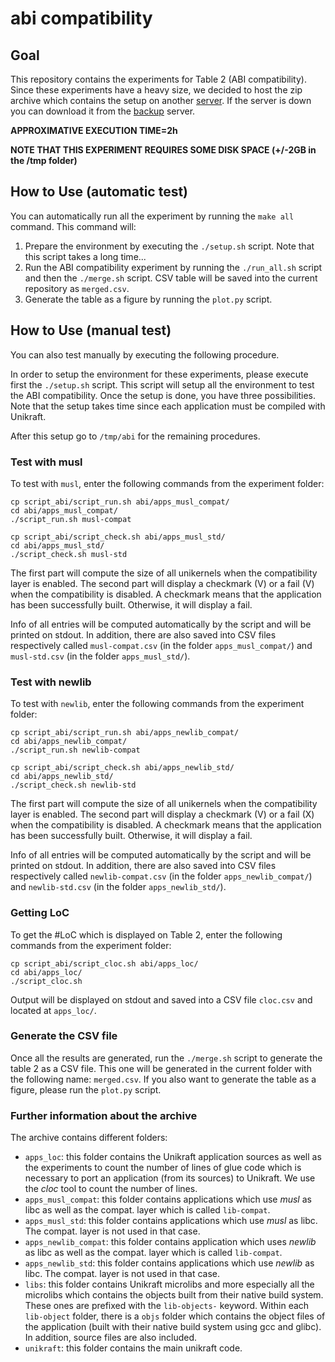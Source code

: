 # abi compatibility

## Goal

This repository contains the experiments for Table 2 (ABI
compatibility). Since these experiments have a heavy size, we decided
to host the zip archive which contains the setup on another [server].
If the server is down you can download it from the [backup] server.

[Unikraft]: https://github.com/unikraft/unikraft
[server]: http://releases.unikraft.org/.eurosys21/abi.zip
[backup]: https://people.montefiore.uliege.be/gain/unikraft/abi.zip


**APPROXIMATIVE EXECUTION TIME=2h**

**NOTE THAT THIS EXPERIMENT REQUIRES SOME DISK SPACE (+/-2GB in the /tmp folder)**

## How to Use (automatic test)

You can automatically run all the experiment by running the `make all`
command. This command will:

1. Prepare the environment by executing the `./setup.sh` script. Note
that this script takes a long time...
2. Run the ABI compatibility experiment by running the `./run_all.sh`
script and then the `./merge.sh` script. CSV table will be saved into
the current repository as `merged.csv`.
3. Generate the table as a figure by running the `plot.py` script. 

## How to Use (manual test)

You can also test manually by executing the following procedure.

In order to setup the environment for these experiments, please
execute first the `./setup.sh` script. This script will setup all the
environment to test the ABI compatibility. Once the setup is done, you
have three possibilities. Note that the setup takes time since each
application must be compiled with Unikraft.

After this setup go to `/tmp/abi` for the remaining procedures.

### Test with musl

To test with `musl`, enter the following commands from the experiment
folder:
```
cp script_abi/script_run.sh abi/apps_musl_compat/
cd abi/apps_musl_compat/
./script_run.sh musl-compat

cp script_abi/script_check.sh abi/apps_musl_std/
cd abi/apps_musl_std/
./script_check.sh musl-std
```

The first part will compute the size of all unikernels when the
compatibility layer is enabled.
The second part will display a checkmark (V) or a fail (V) when the
compatibility is disabled. A checkmark means that the application has
been successfully built. Otherwise, it will display a fail.

Info of all entries will be computed automatically by the script and
will be printed on stdout. In addition, there are also saved into
CSV files respectively called `musl-compat.csv` (in the folder
`apps_musl_compat/`) and `musl-std.csv` (in the folder
`apps_musl_std/`).

### Test with newlib

To test with `newlib`, enter the following commands from the experiment
folder:
```
cp script_abi/script_run.sh abi/apps_newlib_compat/
cd abi/apps_newlib_compat/
./script_run.sh newlib-compat

cp script_abi/script_check.sh abi/apps_newlib_std/
cd abi/apps_newlib_std/
./script_check.sh newlib-std
```

The first part will compute the size of all unikernels when the
compatibility layer is enabled.
The second part will display a checkmark (V) or a fail (X) when the
compatibility is disabled. A checkmark means that the application has
been successfully built. Otherwise, it will display a fail.

Info of all entries will be computed automatically by the script and
will be printed on stdout. In addition, there are also saved into
CSV files respectively called `newlib-compat.csv` (in the folder
`apps_newlib_compat/`) and `newlib-std.csv` (in the folder
`apps_newlib_std/`).

### Getting LoC

To get the #LoC which is displayed on Table 2, enter the following
commands from the experiment folder:
```
cp script_abi/script_cloc.sh abi/apps_loc/
cd abi/apps_loc/
./script_cloc.sh
```
Output will be displayed on stdout and saved into a CSV file
`cloc.csv` and located at `apps_loc/`.

### Generate the CSV file

Once all the results are generated, run the `./merge.sh` script to
generate the table 2 as a CSV file. This one will be generated in the
current folder with the following name: `merged.csv`. If you also want
to generate the table as a figure, please run the `plot.py` script.

### Further information about the archive

The archive contains different folders:
- `apps_loc`: this folder contains the Unikraft application sources as
well as the experiments to count the number of lines of glue code 
which is necessary to port an application (from its sources) to
Unikraft. We use the *cloc* tool to count the number of lines.
- `apps_musl_compat`: this folder contains applications which use
*musl* as libc as well as the compat. layer which is called
`lib-compat`.
- `apps_musl_std`: this folder contains applications which use
*musl* as libc. The compat. layer is not used in that case.
- `apps_newlib_compat`: this folder contains application which uses
*newlib* as libc as well as the compat. layer which is called 
`lib-compat`.
- `apps_newlib_std`: this folder contains applications which use
*newlib* as libc. The compat. layer is not used in that case.
- `libs`: this folder contains Unikraft microlibs and more especially
all the microlibs which contains the objects built from their native
build system. These ones are prefixed with the `lib-objects-` keyword.
Within each `lib-object` folder, there is a `objs` folder which
contains the object files of the application (built with their native 
build system using gcc and glibc). In addition, source files are also
included.
- `unikraft`: this folder contains the main unikraft code.
